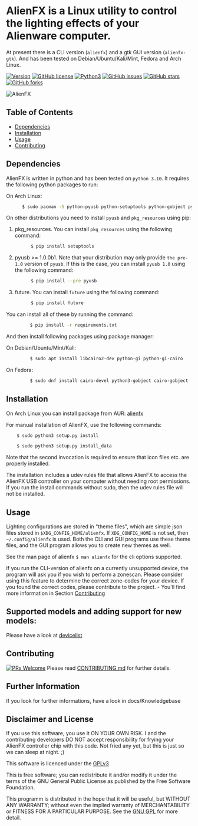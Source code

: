 
AlienFX is a Linux utility to control the lighting effects of your Alienware computer.
============

At present there is a CLI version (``alienfx``) and a gtk GUI version (``alienfx-gtk``). And 
has been tested on Debian/Ubuntu/Kali/Mint, Fedora and Arch Linux.

[![Version](https://img.shields.io/badge/version-2.3.5-red.svg)]() [![GitHub license](https://img.shields.io/github/license/trackmastersteve/alienfx.svg)](https://github.com/trackmastersteve/alienfx/tree/2.1.x/LICENSE) [![Python3](https://img.shields.io/badge/python-3.9-green.svg)]() [![GitHub issues](https://img.shields.io/github/issues/trackmastersteve/alienfx.svg)](https://github.com/trackmastersteve/alienfx/issues) [![GitHub stars](https://img.shields.io/github/stars/trackmastersteve/alienfx.svg)](https://github.com/trackmastersteve/alienfx/stargazers)  [![GitHub forks](https://img.shields.io/github/forks/trackmastersteve/alienfx.svg)](https://github.com/trackmastersteve/alienfx/network) 

![AlienFX](https://github.com/trackmastersteve/alienfx/blob/master/alienfx/data/pixmaps/alienfx.png)

## Table of Contents

- [Dependencies](#dependencies)
- [Installation](#installation)
- [Usage](#usage)
- [Contributing](#contributing)

## Dependencies

AlienFX is written in python and has been tested on ``python 3.10``. It requires
the following python packages to run:

On Arch Linux:

```sh
      $ sudo pacman -S python-pyusb python-setuptools python-gobject python-cairo python-future
```

On other distributions you need to install ``pyusb`` and ``pkg_resources`` using pip:
1. pkg_resources.
   You can install ``pkg_resources`` using the following command:
      ```sh
            $ pip install setuptools
      ```

2. pyusb >= 1.0.0b1.
   Note that your distribution may only provide ``the pre-1.0`` version of ``pyusb``. If
   this is the case, you can install ``pyusb 1.0`` using the 
   following command:
      ```sh
            $ pip install --pre pyusb
      ```
3. future.
   You can install ``future`` using the following command:
      ```sh
            $ pip install future
      ```
You can install all of these by running the command:

   ```sh
            $ pip install -r requirements.txt
   ```
      
And then install following packages using package manager:      
   
   On Debian/Ubuntu/Mint/Kali: 
   ```sh
            $ sudo apt install libcairo2-dev python-gi python-gi-cairo
   ```

   On Fedora: 
   ```sh
            $ sudo dnf install cairo-devel python3-gobject cairo-gobject
   ```

## Installation

On Arch Linux you can install package from AUR: [alienfx](https://aur.archlinux.org/packages/alienfx/)

For manual installation of AlienFX, use the following commands:
  
  ```sh
      $ sudo python3 setup.py install
  ```
  ```sh
      $ sudo python3 setup.py install_data
  ```

Note that the second invocation is required to ensure that icon files etc. are
properly installed.

The installation includes a udev rules file that allows AlienFX to access the 
AlienFX USB controller on your computer without needing root permissions. If 
you run the install commands without sudo, then the udev rules file will not 
be installed. 

## Usage

Lighting configurations are stored in "theme files", which are simple json
files stored in ``$XDG_CONFIG_HOME/alienfx``. If ``XDG_CONFIG_HOME`` is not set, then
``~/.config/alienfx`` is used. Both the CLI and GUI programs use these theme
files, and the GUI program allows you to create new themes as well.

See the man page of alienfx ``$ man alienfx`` for the cli options supported. 

If you run the CLI-version of alienfx on a currently unsupported device, the program will ask you if you wish to perform a zonescan.
Please consider using this feature to determine the correct zone-codes for your device.
If you found the correct codes, please contribute to the project. - You'll find more information in Section [Contributing](#contributing) 

Supported models and adding support for new models:
--------------------------------------------------

Please have a look at [devicelist](https://github.com/trackmastersteve/alienfx/blob/master/docs/Knowledgebase/Devicelist.md)

## Contributing

[![PRs Welcome](https://img.shields.io/badge/PRs-welcome-brightgreen.svg?style=flat-square)](http://makeapullrequest.com) Please read [CONTRIBUTING.md](https://github.com/trackmastersteve/alienfx/blob/master/CONTRIBUTING.md) for further details. 

## Further Information
If you look for further informations, have a look in docs/Knowledgebase

## Disclaimer and License
If you use this software, you use it ON YOUR OWN RISK.
I and the contributing developers DO NOT accept responsibility for frying your AlienFX controller chip with this code.
Not fried any yet, but this is just so we can sleep at night. ;)


This software is licenced under the [GPLv3](https://www.gnu.org/licenses/gpl-3.0.html)

This is free software; you can redistribute it and/or modify it under the terms of the GNU General Public License as published by the Free Software Foundation.

This programm is distributed in the hope that it will be useful, but WITHOUT ANY WARRANTY; without even the implied warranty of MERCHANTABILITY or FITNESS FOR A PARTICULAR PURPOSE. See the [GNU GPL]((https://www.gnu.org/licenses/gpl-3.0.html)) for more detail.

